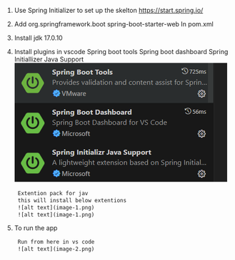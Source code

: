 1. Use Spring Initializer to set up the skelton
https://start.spring.io/

2. Add 
        <dependency>
			<groupId>org.springframework.boot</groupId>
			<artifactId>spring-boot-starter-web</artifactId>
		</dependency>
    In pom.xml
3. Install jdk 17.0.10

4. Install plugins in vscode
        Spring boot tools
        Spring boot dashboard
        Spring Initiallizer Java Support
        ![alt text](image.png)
        
        Extention pack for jav
        this will install below extentions
        ![alt text](image-1.png)
        ![alt text](image-1.png)

5. To run the app

        Run from here in vs code
        ![alt text](image-2.png)


